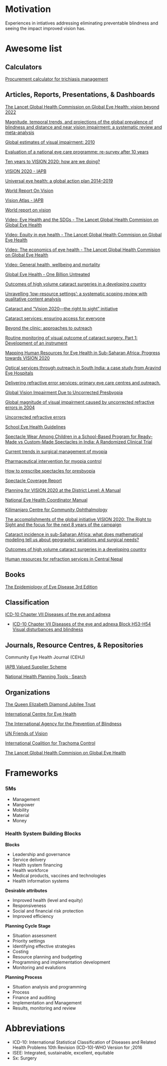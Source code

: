 # Motivation
Experiences in intiatives addressing eliminating preventable blindness and seeing the impact improved vision has.

# Awesome list
## Calculators
[Procurement calculator for trichiasis management](https://www.trachomacoalition.org/resources/procurement-calculator-trichiasis-management)

## Articles, Reports, Presentations, & Dashboards
[The Lancet Global Health Commission on Global Eye Health: vision beyond 2022](https://www.thelancet.com/journals/langlo/article/PIIS2214-109X(20)30488-5/fulltext)

[Magnitude, temporal trends, and projections of the global prevalence of blindness and distance and near vision impairment: a systematic review and meta-analysis](https://www.thelancet.com/journals/langlo/article/PIIS2214-109X(17)30293-0/fulltext)

[Global estimates of visual impairment: 2010](https://pubmed.ncbi.nlm.nih.gov/22133988/)

[Evaluation of a national eye care programme: re-survey after 10 years](https://bjo.bmj.com/content/84/9/948)

[Ten years to VISION 2020: how are we doing?](https://www.ncbi.nlm.nih.gov/pmc/articles/PMC3033617/)

[VISION 2020 - IAPB](https://www.iapb.org/about/history/vision-2020/)

[Universal eye health: a global action plan 2014–2019](https://www.who.int/publications/i/item/universal-eye-health-a-global-action-plan-2014-2019)

[World Report On Vision](https://www.iapb.org/advocate/eye-health-and-universal-health-coverage/world-report-on-vision/)

[Vision Atlas - IAPB](https://www.iapb.org/learn/vision-atlas/)

[World report on vision](https://www.who.int/publications/i/item/9789241516570)

[Video: Eye Health and the SDGs - The Lancet Global Health Commision on Global Eye Health](https://globaleyehealthcommission.org/commentary/video-eye-health-and-the-sdgs)

[Video: Equity in eye health - The Lancet Global Health Commision on Global Eye Health](https://globaleyehealthcommission.org/commentary/video-equality-in-eye-health/)

[Video: The economics of eye health - The Lancet Global Health Commision on Global Eye Health](https://globaleyehealthcommission.org/commentary/video-the-economics-of-eye-health/)

[Video: General health, wellbeing and mortality](https://globaleyehealthcommission.org/commentary/video-general-health-wellbeing-and-mortality/)

[Global Eye Health - One Billion Untreated](https://www.youtube.com/watch?v=5jgRMTyCG_M)

[Outcomes of high volume cataract surgeries in a developing country](https://www.ncbi.nlm.nih.gov/pmc/articles/PMC1772816/)

[Unravelling ‘low-resource settings’: a systematic scoping review with qualitative content analysis](https://gh.bmj.com/content/6/6/e005190)

[Cataract and “Vision 2020—the right to sight” initiative](https://bjo.bmj.com/content/85/6/635)

[Cataract services: ensuring access for everyone](https://www.ncbi.nlm.nih.gov/pmc/articles/PMC4069773/)

[Beyond the clinic: approaches to outreach](https://www.ncbi.nlm.nih.gov/pmc/articles/PMC1705639/)

[Routine monitoring of visual outcome of cataract surgery. Part 1: Development of an instrument](https://bjo.bmj.com/content/89/1/45)

[Mapping Human Resources for Eye Health in Sub-Saharan Africa: Progress towards VISION 2020](https://www.iapb.org/learn/resources/mapping-human-resources-for-eye-health-in-sub-saharan-africa-progress-towards-vision-2020/)

[Optical services through outreach in South India: a case study from Aravind Eye Hospitals](https://www.ncbi.nlm.nih.gov/pmc/articles/PMC1705643/)

[Delivering refractive error services: primary eye care centres and outreach.](https://www.cehjournal.org/wp-content/uploads/download/ceh_20_63_042.pdf)

[Global Vision Impairment Due to Uncorrected Presbyopia](https://jamanetwork.com/journals/jamaophthalmology/fullarticle/420914)

[Global magnitude of visual impairment caused by uncorrected refractive errors in 2004](https://www.who.int/bulletin/volumes/86/1/07-041210.pdf)

[Uncorrected refractive errors](https://journals.lww.com/ijo/Fulltext/2012/60050/Uncorrected_refractive_errors.18.aspx)

[School Eye Health Guidelines](https://www.iapb.org/learn/resources/school-eye-health-guidelines/)

[Spectacle Wear Among Children in a School-Based Program for Ready-Made vs Custom-Made Spectacles in India: A Randomized Clinical Trial](https://jamanetwork.com/journals/jamaophthalmology/fullarticle/2618257)

[Current trends in surgical management of myopia](https://www.ncbi.nlm.nih.gov/pmc/articles/PMC6688407)

[Pharmaceutical intervention for myopia control](https://www.ncbi.nlm.nih.gov/pmc/articles/PMC3023964/)

[How to prescribe spectacles for presbyopia](https://www.ncbi.nlm.nih.gov/pmc/articles/PMC1705655/)

[Spectacle Coverage Report](https://www.iapb.org/learn/resources/spectacle-coverage-report/)

[Planning for VISION 2020 at the District Level: A Manual](https://www.iapb.org/learn/resources/planning-for-vision-2020-at-the-district-level-a-manual/)

[National Eye Health Coordinator Manual](https://www.iapb.org/learn/resources/national-eye-health-coordinator-manual/)

[Kilimanjaro Centre for Community Ophthalmology](https://www.kcco.net/resources/manuals-reports/)

[The accomplishments of the global initiative VISION 2020: The Right to Sight and the focus for the next 8 years of the campaign](https://www.ncbi.nlm.nih.gov/pmc/articles/PMC3491262/?report=classic)

[Cataract incidence in sub-Saharan Africa: what does mathematical modeling tell us about geographic variations and surgical needs?](https://pubmed.ncbi.nlm.nih.gov/24070099/)

[Outcomes of high volume cataract surgeries in a developing country](https://www.ncbi.nlm.nih.gov/pmc/articles/PMC1772816/)

[Human resources for refraction services in Central Nepal](https://www.tandfonline.com/doi/abs/10.1111/cxo.12286)

## Books
[The Epidemiology of Eye Disease 3rd Edition](https://www.worldscientific.com/worldscibooks/10.1142/p742)

## Classification
[ICD-10 Chapter VII Diseases of the eye and adnexa](https://icd.who.int/browse10/2016/en#/VII)
- [ICD-10 Chapter VII Diseases of the eye and adnexa Block H53-H54 Visual disturbances and blindness](https://icd.who.int/browse10/2016/en#/H53-H54)

## Journals, Resource Centres, & Repositories
Community Eye Health Journal (CEHJ)

[IAPB Valued Supplier Scheme](https://valuedsupplier.iapb.org/)

[National Health Planning Tools · Search](https://extranet.who.int/nhptool/Default.aspx)

## Organizations
[The Queen Elizabeth Diamond Jubilee Trust](https://www.jubileetribute.org/)

[International Centre for Eye Health](https://iceh.lshtm.ac.uk/)

[The International Agency for the Prevention of Blindness](https://www.iapb.org/)

[UN Friends of Vision](https://www.iapb.org/advocate/eye-health-and-sdgs/un-friends-of-vision)

[International Coalition for Trachoma Control](https://www.trachomacoalition.org/)

[The Lancet Global Health Commision on Global Eye Health](https://globaleyehealthcommission.org/)


# Frameworks
### **5Ms**
- Management
- Manpower
- Mobility
- Material
- Money

### Health System Building Blocks
**Blocks**
- Leadership and governance
- Service delivery
- Health system financing
- Health workforce
- Medical products, vaccines and technologies
- Health information systems

**Desirable attributes**
- Improved health (level and equity)
- Responsiveness
- Social and financial risk protection
- Improved efficiency

**Planning Cycle Stage**
- Situation assessment
- Priority settings
- Identifying effective strategies
- Costing
- Resource planning and budgeting
- Programming and implementation development
- Monitoring and evalutions

**Planning Process**
- Situation analysis and programming
- Process
- Finance and auditing
- Implementation and Management
- Results, monitoring and review

# Abbreviations
- ICD-10: International Statistical Classification of Diseases and Related Health Problems 10th Revision (ICD-10)-WHO Version for ;2016
- ISEE: Integrated, sustainable, excellent, equitable 
- Sx: Surgery